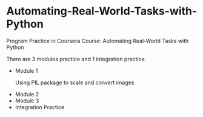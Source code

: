 # Automating-Real-World-Tasks-with-Python
Program Practice in Coursera Course:  Automating Real-World Tasks with Python 


<p>There are 3 modules practice and 1 integration practice.</p>

* Module 1<br/>
     <p>Using PIL package to scale and convert images</p>
* Module 2
* Module 3
* Integration Practice
